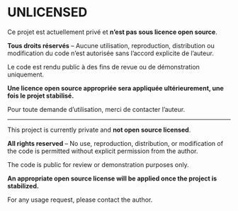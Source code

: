 # UNLICENSED

Ce projet est actuellement privé et **n’est pas sous licence open source**.

**Tous droits réservés** – Aucune utilisation, reproduction, distribution ou modification du code n’est autorisée sans l’accord explicite de l’auteur.

Le code est rendu public à des fins de revue ou de démonstration uniquement.

**Une licence open source appropriée sera appliquée ultérieurement, une fois le projet stabilisé.**

Pour toute demande d’utilisation, merci de contacter l’auteur.

---

This project is currently private and **not open source licensed**.

**All rights reserved** – No use, reproduction, distribution, or modification of the code is permitted without explicit permission from the author.

The code is public for review or demonstration purposes only.

**An appropriate open source license will be applied once the project is stabilized.**

For any usage request, please contact the author.
